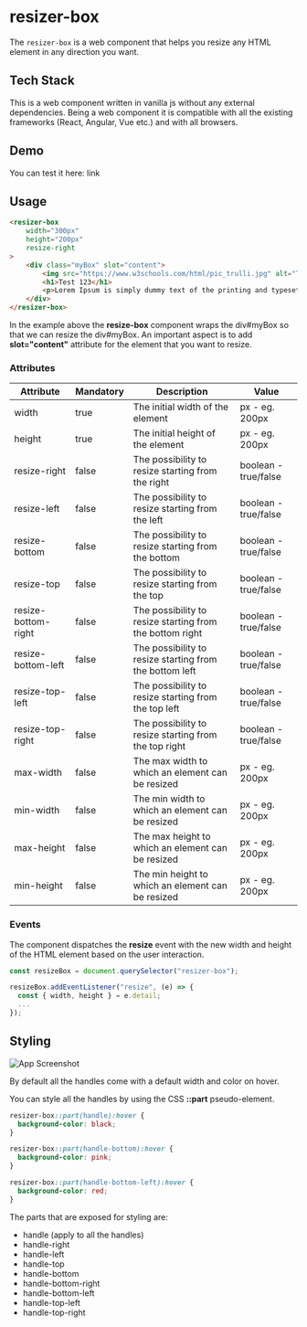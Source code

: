 
# resizer-box

The `resizer-box` is a web component that helps you resize any HTML element in any direction you want.




## Tech Stack

This is a web component written in vanilla js without any external dependencies. Being a web component it is compatible with all the existing frameworks (React, Angular, Vue etc.) and with all browsers.


## Demo

You can test it here: link

## Usage

```html
<resizer-box
    width="300px"
    height="200px"
    resize-right
>
    <div class="myBox" slot="content">
        <img src="https://www.w3schools.com/html/pic_trulli.jpg" alt="Trulli" width="500" height="333">
        <h1>Test 123</h1>
        <p>Lorem Ipsum is simply dummy text of the printing and typesetting industry. </p>
    </div>
</resizer-box>
```

In the example above the **resize-box** component wraps the div#myBox so that we can resize the div#myBox.
An important aspect is to add **slot="content"** attribute for the element that you want to resize.


### Attributes

| Attribute           | Mandatory | Description                                              | Value                |
|---------------------|-----------|----------------------------------------------------------|----------------------|
| width               | true      | The initial width of the element                         | px - eg. 200px       |
| height              | true      | The initial height of the element                        | px - eg. 200px       |
| resize-right        | false     | The possibility to resize starting from the right        | boolean - true/false |
| resize-left         | false     | The possibility to resize starting from the left         | boolean - true/false |
| resize-bottom       | false     | The possibility to resize starting from the bottom       | boolean - true/false |
| resize-top          | false     | The possibility to resize starting from the top          | boolean - true/false |
| resize-bottom-right | false     | The possibility to resize starting from the bottom right | boolean - true/false |
| resize-bottom-left  | false     | The possibility to resize starting from the bottom left  | boolean - true/false |
| resize-top-left     | false     | The possibility to resize starting from the top left     | boolean - true/false |
| resize-top-right    | false     | The possibility to resize starting from the top right    | boolean - true/false |
| max-width           | false     | The max width to which an element can be resized         | px - eg. 200px       |
| min-width           | false     | The min width to which an element can be resized         | px - eg. 200px       |
| max-height          | false     | The max height to which an element can be resized        | px - eg. 200px       |
| min-height          | false     | The min height to which an element can be resized        | px - eg. 200px       |


### Events

The component dispatches the **resize** event with the new width and height of the HTML element based on the user interaction.

```js
const resizeBox = document.querySelector("resizer-box");

resizeBox.addEventListener("resize", (e) => {
  const { width, height } = e.detail;
  ...
});
```
## Styling

![App Screenshot](https://via.placeholder.com/468x300?text=App+Screenshot+Here)

By default all the handles come with a default width and color on hover.

You can style all the handles by using the CSS **::part** pseudo-element.

```css
resizer-box::part(handle):hover {
  background-color: black;
}

resizer-box::part(handle-bottom):hover {
  background-color: pink;
}

resizer-box::part(handle-bottom-left):hover {
  background-color: red;
}
```

The parts that are exposed for styling are:
- handle (apply to all the handles)
- handle-right
- handle-left
- handle-top
- handle-bottom
- handle-bottom-right
- handle-bottom-left
- handle-top-left
- handle-top-right
